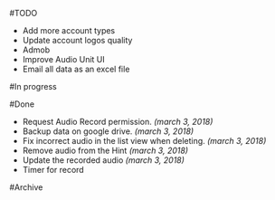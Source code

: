 #TODO
- Add more account types
- Update account logos quality
- Admob
- Improve Audio Unit UI
- Email all data as an excel file

#In progress


#Done
- Request Audio Record permission. _(march 3, 2018)_
- Backup data on google drive. _(march 3, 2018)_
- Fix incorrect audio in the list view when deleting. _(march 3, 2018)_
- Remove audio from the Hint _(march 3, 2018)_
- Update the recorded audio _(march 3, 2018)_
- Timer for record


#Archive